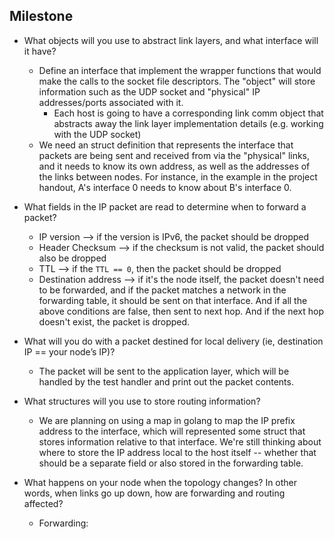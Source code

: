 ## Milestone 
- What objects will you use to abstract link layers, and what interface will it have?
    - Define an interface that implement the wrapper functions that would make the calls to the socket file descriptors. The "object" will store information such as the UDP socket and "physical" IP addresses/ports associated with it. 
        - Each host is going to have a corresponding link comm object that abstracts away the link layer implementation details (e.g. working with the UDP socket)
    - We need an struct definition that represents the interface that packets are being sent and received from via the "physical" links, and it needs to know its own address, as well as the addresses of the links between nodes. For instance, in the example in the project handout, A's interface 0 needs to know about B's interface 0. 

- What fields in the IP packet are read to determine when to forward a packet?
    - IP version --> if the version is IPv6, the packet should be dropped
    - Header Checksum --> if the checksum is not valid, the packet should also be dropped 
    - TTL --> if the `TTL == 0`, then the packet should be dropped 
    - Destination address --> if it's the node itself, the packet doesn't need to be forwarded, and if the packet matches a network in the forwarding table, it should be sent on that interface. And if all the above conditions are false, then sent to next hop. And if the next hop doesn't exist, the packet is dropped. 

- What will you do with a packet destined for local delivery (ie, destination IP == your node’s IP)?
    - The packet will be sent to the application layer, which will be handled by the test handler and print out the packet contents.

- What structures will you use to store routing information?
    - We are planning on using a map in golang to map the IP prefix address to the interface, which will represented some struct that stores information relative to that interface. We're still thinking about where to store the IP address local to the host itself -- whether that should be a separate field or also stored in the forwarding table. 

- What happens on your node when the topology changes? In other words, when links go up down, how are forwarding and routing affected?
    - Forwarding: 
